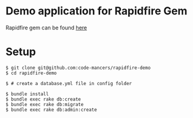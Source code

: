 # Demo application for Rapidfire Gem
  Rapidfire gem can be found [here](https://github.com/code-mancers/rapidfire)

# Setup

```
$ git clone git@github.com:code-mancers/rapidfire-demo
$ cd rapidfire-demo

$ # create a database.yml file in config folder

$ bundle install
$ bundle exec rake db:create
$ bundle exec rake db:migrate
$ bundle exec rake db:admin:create
```
